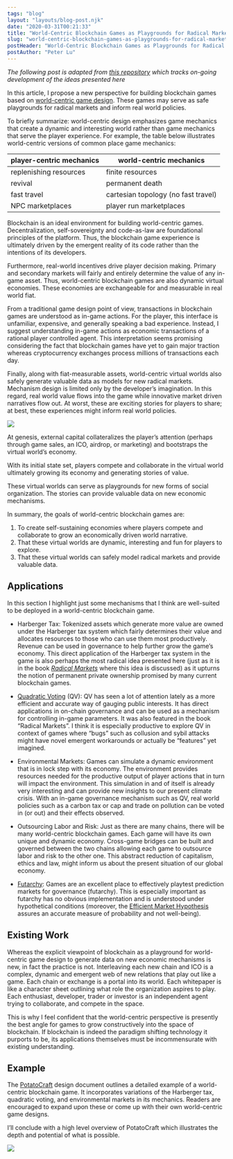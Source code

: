 ```yaml
---
tags: "blog"
layout: "layouts/blog-post.njk"
date: "2020-03-31T00:21:33"
title: "World-Centric Blockchain Games as Playgrounds for Radical Markets"
slug: "world-centric-blockchain-games-as-playgrounds-for-radical-markets"
postHeader: "World-Centric Blockchain Games as Playgrounds for Radical Markets"
postAuthor: "Peter Lu"
---
```


_The following post is adapted from [this repository](https://github.com/pdlla/WCBG) which tracks on-going development of the ideas presented here_

In this article, I propose a new perspective for building blockchain games based on [world-centric game design](http://pdlla.org/posts/writing/2015-3_CBG.html). These games may serve as safe playgrounds for radical markets and inform real world policies.

To briefly summarize: world-centric design emphasizes game mechanics that create a dynamic and interesting world rather than game mechanics that serve the player experience. For example, the table below illustrates world-centric versions of common place game mechanics:

<table><thead><tr><th>player-centric mechanics</th><th>world-centric mechanics</th></tr></thead><tbody><tr><td>replenishing resources</td><td>finite resources</td></tr><tr><td>revival</td><td>permanent death</td></tr><tr><td>fast travel</td><td>cartesian topology (no fast travel)</td></tr><tr><td>NPC marketplaces</td><td>player run marketplaces</td></tr></tbody></table>

Blockchain is an ideal environment for building world-centric games. Decentralization, self-sovereignty and code-as-law are foundational principles of the platform. Thus, the blockchain game experience is ultimately driven by the emergent reality of its code rather than the intentions of its developers.

Furthermore, real-world incentives drive player decision making. Primary and secondary markets will fairly and entirely determine the value of any in-game asset. Thus, world-centric blockchain games are also dynamic virtual economies. These economies are exchangeable for and measurable in real world fiat.

From a traditional game design point of view, transactions in blockchain games are understood as in-game actions. For the player, this interface is unfamiliar, expensive, and generally speaking a bad experience. Instead, I suggest understanding in-game actions as economic transactions of a rational player controlled agent. This interpretation seems promising considering the fact that blockchain games have yet to gain major traction whereas cryptocurrency exchanges process millions of transactions each day.

Finally, along with fiat-measurable assets, world-centric virtual worlds also safely generate valuable data as models for new radical markets. Mechanism design is limited only by the developer’s imagination. In this regard, real world value flows into the game while innovative market driven narratives flow out. At worst, these are exciting stories for players to share; at best, these experiences might inform real world policies.

![](/images/blog/blockchain-games-framework.png)

At genesis, external capital collateralizes the player’s attention (perhaps through game sales, an ICO, airdrop, or marketing) and bootstraps the virtual world’s economy.

With its initial state set, players compete and collaborate in the virtual world ultimately growing its economy and generating stories of value.

These virtual worlds can serve as playgrounds for new forms of social organization. The stories can provide valuable data on new economic mechanisms.

In summary, the goals of world-centric blockchain games are:

1.  To create self-sustaining economies where players compete and collaborate to grow an economically driven world narrative.
2.  That these virtual worlds are dynamic, interesting and fun for players to explore.
3.  That these virtual worlds can safely model radical markets and provide valuable data.

## Applications

In this section I highlight just some mechanisms that I think are well-suited to be deployed in a world-centric blockchain game.

- Harberger Tax: Tokenized assets which generate more value are owned under the Harberger tax system which fairly determines their value and allocates resources to those who can use them most productively. Revenue can be used in governance to help further grow the game’s economy. This direct application of the Harberger tax system in the game is also perhaps the most radical idea presented here (just as it is in the book [_Radical Markets_](https://vitalik.ca/general/2018/04/20/radical_markets.html) where this idea is discussed) as it upturns the notion of permanent private ownership promised by many current blockchain games.

- [Quadratic Voting](https://en.wikipedia.org/wiki/Quadratic_voting) (QV): QV has seen a lot of attention lately as a more efficient and accurate way of gauging public interests. It has direct applications in on-chain governance and can be used as a mechanism for controlling in-game parameters. It was also featured in the book “Radical Markets”. I think it is especially productive to explore QV in context of games where “bugs” such as collusion and sybil attacks might have novel emergent workarounds or actually be “features” yet imagined.

- Environmental Markets: Games can simulate a dynamic environment that is in lock step with its economy. The environment provides resources needed for the productive output of player actions that in turn will impact the environment. This simulation in and of itself is already very interesting and can provide new insights to our present climate crisis. With an in-game governance mechanism such as QV, real world policies such as a carbon tax or cap and trade on pollution can be voted in (or out) and their effects observed.

- Outsourcing Labor and Risk: Just as there are many chains, there will be many world-centric blockchain games. Each game will have its own unique and dynamic economy. Cross-game bridges can be built and governed between the two chains allowing each game to outsource labor and risk to the other one. This abstract reduction of capitalism, ethics and law, might inform us about the present situation of our global economy.

- [Futarchy](https://en.wikipedia.org/wiki/Futarchy): Games are an excellent place to effectively playtest prediction markets for governance (futarchy). This is especially important as futarchy has no obvious implementation and is understood under hypothetical conditions (moreover, the [Efficient Market Hypothesis](https://en.wikipedia.org/wiki/Efficient-market_hypothesis) assures an accurate measure of probability and not well-being).

## Existing Work

Whereas the explicit viewpoint of blockchain as a playground for world-centric game design to generate data on new economic mechanisms is new, in fact the practice is not. Interleaving each new chain and ICO is a complex, dynamic and emergent web of new relations that play out like a game. Each chain or exchange is a portal into its world. Each whitepaper is like a character sheet outlining what role the organization aspires to play. Each enthusiast, developer, trader or investor is an independent agent trying to collaborate, and compete in the space.

This is why I feel confident that the world-centric perspective is presently the best angle for games to grow constructively into the space of blockchain. If blockchain is indeed the paradigm shifting technology it purports to be, its applications themselves must be incommensurate with existing understanding.

## Example

The [PotatoCraft](https://github.com/pdlla/WCBG/blob/master/potatocraft.md) design document outlines a detailed example of a world-centric blockchain game. It incorporates variations of the Harberger tax, quadratic voting, and environmental markets in its mechanics. Readers are encouraged to expand upon these or come up with their own world-centric game designs.

I’ll conclude with a high level overview of PotatoCraft which illustrates the depth and potential of what is possible.

![](/images/blog/potatocraft.png)
